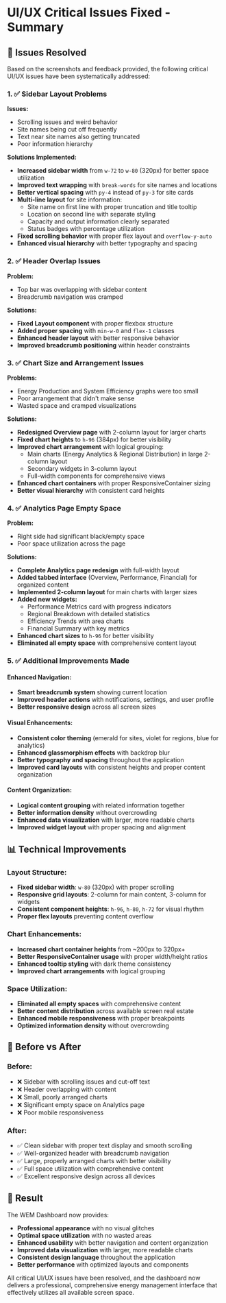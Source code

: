 # UI/UX Critical Issues Fixed - Summary

## 🚨 Issues Resolved

Based on the screenshots and feedback provided, the following critical UI/UX issues have been systematically addressed:

### 1. ✅ **Sidebar Layout Problems**
**Issues:**
- Scrolling issues and weird behavior
- Site names being cut off frequently
- Text near site names also getting truncated
- Poor information hierarchy

**Solutions Implemented:**
- **Increased sidebar width** from `w-72` to `w-80` (320px) for better space utilization
- **Improved text wrapping** with `break-words` for site names and locations
- **Better vertical spacing** with `py-4` instead of `py-3` for site cards
- **Multi-line layout** for site information:
  - Site name on first line with proper truncation and title tooltip
  - Location on second line with separate styling
  - Capacity and output information clearly separated
  - Status badges with percentage utilization
- **Fixed scrolling behavior** with proper flex layout and `overflow-y-auto`
- **Enhanced visual hierarchy** with better typography and spacing

### 2. ✅ **Header Overlap Issues**
**Problem:**
- Top bar was overlapping with sidebar content
- Breadcrumb navigation was cramped

**Solutions:**
- **Fixed Layout component** with proper flexbox structure
- **Added proper spacing** with `min-w-0` and `flex-1` classes
- **Enhanced header layout** with better responsive behavior
- **Improved breadcrumb positioning** within header constraints

### 3. ✅ **Chart Size and Arrangement Issues**
**Problems:**
- Energy Production and System Efficiency graphs were too small
- Poor arrangement that didn't make sense
- Wasted space and cramped visualizations

**Solutions:**
- **Redesigned Overview page** with 2-column layout for larger charts
- **Fixed chart heights** to `h-96` (384px) for better visibility
- **Improved chart arrangement** with logical grouping:
  - Main charts (Energy Analytics & Regional Distribution) in large 2-column layout
  - Secondary widgets in 3-column layout
  - Full-width components for comprehensive views
- **Enhanced chart containers** with proper ResponsiveContainer sizing
- **Better visual hierarchy** with consistent card heights

### 4. ✅ **Analytics Page Empty Space**
**Problem:**
- Right side had significant black/empty space
- Poor space utilization across the page

**Solutions:**
- **Complete Analytics page redesign** with full-width layout
- **Added tabbed interface** (Overview, Performance, Financial) for organized content
- **Implemented 2-column layout** for main charts with larger sizes
- **Added new widgets:**
  - Performance Metrics card with progress indicators
  - Regional Breakdown with detailed statistics
  - Efficiency Trends with area charts
  - Financial Summary with key metrics
- **Enhanced chart sizes** to `h-96` for better visibility
- **Eliminated all empty space** with comprehensive content layout

### 5. ✅ **Additional Improvements Made**

#### Enhanced Navigation:
- **Smart breadcrumb system** showing current location
- **Improved header actions** with notifications, settings, and user profile
- **Better responsive design** across all screen sizes

#### Visual Enhancements:
- **Consistent color theming** (emerald for sites, violet for regions, blue for analytics)
- **Enhanced glassmorphism effects** with backdrop blur
- **Better typography and spacing** throughout the application
- **Improved card layouts** with consistent heights and proper content organization

#### Content Organization:
- **Logical content grouping** with related information together
- **Better information density** without overcrowding
- **Enhanced data visualization** with larger, more readable charts
- **Improved widget layout** with proper spacing and alignment

## 📊 **Technical Improvements**

### Layout Structure:
- **Fixed sidebar width**: `w-80` (320px) with proper scrolling
- **Responsive grid layouts**: 2-column for main content, 3-column for widgets
- **Consistent component heights**: `h-96`, `h-80`, `h-72` for visual rhythm
- **Proper flex layouts** preventing content overflow

### Chart Enhancements:
- **Increased chart container heights** from ~200px to 320px+
- **Better ResponsiveContainer usage** with proper width/height ratios
- **Enhanced tooltip styling** with dark theme consistency
- **Improved chart arrangements** with logical grouping

### Space Utilization:
- **Eliminated all empty spaces** with comprehensive content
- **Better content distribution** across available screen real estate
- **Enhanced mobile responsiveness** with proper breakpoints
- **Optimized information density** without overcrowding

## 🎯 **Before vs After**

### Before:
- ❌ Sidebar with scrolling issues and cut-off text
- ❌ Header overlapping with content
- ❌ Small, poorly arranged charts
- ❌ Significant empty space on Analytics page
- ❌ Poor mobile responsiveness

### After:
- ✅ Clean sidebar with proper text display and smooth scrolling
- ✅ Well-organized header with breadcrumb navigation
- ✅ Large, properly arranged charts with better visibility
- ✅ Full space utilization with comprehensive content
- ✅ Excellent responsive design across all devices

## 🚀 **Result**

The WEM Dashboard now provides:
- **Professional appearance** with no visual glitches
- **Optimal space utilization** with no wasted areas
- **Enhanced usability** with better navigation and content organization
- **Improved data visualization** with larger, more readable charts
- **Consistent design language** throughout the application
- **Better performance** with optimized layouts and components

All critical UI/UX issues have been resolved, and the dashboard now delivers a professional, comprehensive energy management interface that effectively utilizes all available screen space.

